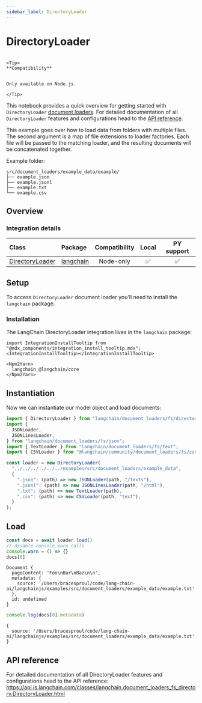 ```yaml
---
sidebar_label: DirectoryLoader
---
```


# DirectoryLoader

```{=mdx}

<Tip>
**Compatibility**


Only available on Node.js.

</Tip>

```
This notebook provides a quick overview for getting started with `DirectoryLoader` [document loaders](/oss/concepts/document_loaders). For detailed documentation of all `DirectoryLoader` features and configurations head to the [API reference](https://api.js.langchain.com/classes/langchain.document_loaders_fs_directory.DirectoryLoader.html).

This example goes over how to load data from folders with multiple files. The second argument is a map of file extensions to loader factories. Each file will be passed to the matching loader, and the resulting documents will be concatenated together.

Example folder:

```text
src/document_loaders/example_data/example/
├── example.json
├── example.jsonl
├── example.txt
└── example.csv
```
## Overview
### Integration details

| Class | Package | Compatibility | Local | PY support | 
| :--- | :--- | :---: | :---: |  :---: |
| [DirectoryLoader](https://api.js.langchain.com/classes/langchain.document_loaders_fs_directory.DirectoryLoader.html) | [langchain](https://api.js.langchain.com/modules/langchain.document_loaders_fs_directory.html) | Node-only | ✅ | ✅ |

## Setup

To access `DirectoryLoader` document loader you'll need to install the `langchain` package.

### Installation

The LangChain DirectoryLoader integration lives in the `langchain` package:

```{=mdx}
import IntegrationInstallTooltip from "@mdx_components/integration_install_tooltip.mdx";
<IntegrationInstallTooltip></IntegrationInstallTooltip>

<Npm2Yarn>
  langchain @langchain/core
</Npm2Yarn>

```
## Instantiation

Now we can instantiate our model object and load documents:


```typescript
import { DirectoryLoader } from "langchain/document_loaders/fs/directory";
import {
  JSONLoader,
  JSONLinesLoader,
} from "langchain/document_loaders/fs/json";
import { TextLoader } from "langchain/document_loaders/fs/text";
import { CSVLoader } from "@langchain/community/document_loaders/fs/csv";

const loader = new DirectoryLoader(
  "../../../../../../examples/src/document_loaders/example_data",
  {
    ".json": (path) => new JSONLoader(path, "/texts"),
    ".jsonl": (path) => new JSONLinesLoader(path, "/html"),
    ".txt": (path) => new TextLoader(path),
    ".csv": (path) => new CSVLoader(path, "text"),
  }
);
```
## Load


```typescript
const docs = await loader.load()
// disable console.warn calls
console.warn = () => {}
docs[0]
```
```output
Document {
  pageContent: 'Foo\nBar\nBaz\n\n',
  metadata: {
    source: '/Users/bracesproul/code/lang-chain-ai/langchainjs/examples/src/document_loaders/example_data/example.txt'
  },
  id: undefined
}
```

```typescript
console.log(docs[0].metadata)
```
```output
{
  source: '/Users/bracesproul/code/lang-chain-ai/langchainjs/examples/src/document_loaders/example_data/example.txt'
}
```
## API reference

For detailed documentation of all DirectoryLoader features and configurations head to the API reference: https://api.js.langchain.com/classes/langchain.document_loaders_fs_directory.DirectoryLoader.html
